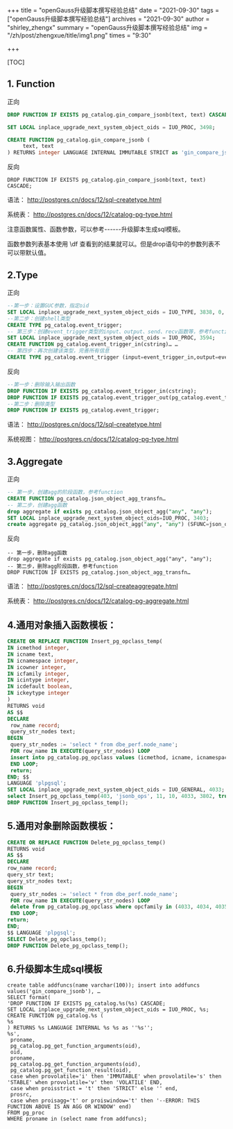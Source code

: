 +++
title = "openGauss升级脚本撰写经验总结"
date = "2021-09-30"
tags = ["openGauss升级脚本撰写经验总结"]
archives = "2021-09-30"
author = "shirley_zhengx"
summary = "openGauss升级脚本撰写经验总结"
img = "/zh/post/zhengxue/title/img1.png"
times = "9:30"

+++

[TOC]



## 1. Function

正向

```sql
DROP FUNCTION IF EXISTS pg_catalog.gin_compare_jsonb(text, text) CASCADE;

SET LOCAL inplace_upgrade_next_system_object_oids = IUO_PROC, 3498;

CREATE FUNCTION pg_catalog.gin_compare_jsonb (
     text, text
) RETURNS integer LANGUAGE INTERNAL IMMUTABLE STRICT as 'gin_compare_jsonb';
```



反向

```
DROP FUNCTION IF EXISTS pg_catalog.gin_compare_jsonb(text, text) CASCADE;
```



语法： http://postgres.cn/docs/12/sql-createtype.html

系统表： http://postgres.cn/docs/12/catalog-pg-type.html

注意函数属性、函数参数，可以参考------升级脚本生成sql模板。

函数参数列表基本使用 \df 查看到的结果就可以。但是drop语句中的参数列表不可以带默认值。




## 2.Type

正向

```sql
--第一步：设置GUC参数，指定oid
SET LOCAL inplace_upgrade_next_system_object_oids = IUO_TYPE, 3838, 0, p; -- oid, 数组类型oid，type类型
--第二步：创建shell类型
CREATE TYPE pg_catalog.event_trigger;
-- 第三步：创建event_trigger类型的input、output、send、recv函数等，参考function
SET LOCAL inplace_upgrade_next_system_object_oids = IUO_PROC, 3594;
CREATE FUNCTION pg_catalog.event_trigger_in(cstring)… …
-- 第四步：再次创建该类型，完善所有信息
CREATE TYPE pg_catalog.event_trigger (input=event_trigger_in,output=event_trigger_out,internallength=4,passedbyvalue,CATEGORY=p);
```

反向

```sql
--第一步：删除输入输出函数
DROP FUNCTION IF EXISTS pg_catalog.event_trigger_in(cstring);
DROP FUNCTION IF EXISTS pg_catalog.event_trigger_out(pg_catalog.event_trigger);
--第二步：删除类型
DROP FUNCTION IF EXISTS pg_catalog.event_trigger;
```



语法： http://postgres.cn/docs/12/sql-createtype.html

系统视图： http://postgres.cn/docs/12/catalog-pg-type.html



## 3.Aggregate
正向

```sql
-- 第一步，创建agg的阶段函数，参考function
CREATE FUNCTION pg_catalog.json_object_agg_transfn…
-- 第二步，创建agg函数
drop aggregate if exists pg_catalog.json_object_agg("any", "any");
SET LOCAL inplace_upgrade_next_system_object_oids=IUO_PROC, 3403;
create aggregate pg_catalog.json_object_agg("any", "any") (SFUNC=json_object_agg_transfn, STYPE= internal, finalfunc = json_object_agg_finalfn);
```

反向

```
-- 第一步，删除agg函数
drop aggregate if exists pg_catalog.json_object_agg("any", "any");
-- 第二步，删除agg阶段函数，参考function
DROP FUNCTION IF EXISTS pg_catalog.json_object_agg_transfn…
```



语法： http://postgres.cn/docs/12/sql-createaggregate.html

系统表： http://postgres.cn/docs/12/catalog-pg-aggregate.html



## 4.通用对象插入函数模板：

```sql
CREATE OR REPLACE FUNCTION Insert_pg_opclass_temp(
IN icmethod integer,
IN icname text,
IN icnamespace integer,
IN icowner integer,
IN icfamily integer,
IN icintype integer,
IN icdefault boolean,
IN ickeytype integer
)
RETURNS void
AS $$
DECLARE
 row_name record;
 query_str_nodes text;
BEGIN
 query_str_nodes := 'select * from dbe_perf.node_name';
 FOR row_name IN EXECUTE(query_str_nodes) LOOP
 insert into pg_catalog.pg_opclass values (icmethod, icname, icnamespace, icowner, icfamily, icintype, icdefault, ickeytype);
 END LOOP;
 return;
END; $$
LANGUAGE 'plpgsql';
SET LOCAL inplace_upgrade_next_system_object_oids = IUO_GENERAL, 4033;
select Insert_pg_opclass_temp(403, 'jsonb_ops', 11, 10, 4033, 3802, true, 0);
DROP FUNCTION Insert_pg_opclass_temp();
```



## 5.通用对象删除函数模板：

```sql
CREATE OR REPLACE FUNCTION Delete_pg_opclass_temp()
RETURNS void
AS $$
DECLARE
row_name record;
query_str text;
query_str_nodes text;
BEGIN
 query_str_nodes := 'select * from dbe_perf.node_name';
 FOR row_name IN EXECUTE(query_str_nodes) LOOP
 delete from pg_catalog.pg_opclass where opcfamily in (4033, 4034, 4035, 4036, 4037);
 END LOOP;
return;
END;
$$ LANGUAGE 'plpgsql';
SELECT Delete_pg_opclass_temp();
DROP FUNCTION Delete_pg_opclass_temp();
```



## 6.升级脚本生成sql模板

```
create table addfuncs(name varchar(100)); insert into addfuncs values('gin_compare_jsonb'), …
SELECT format(
'DROP FUNCTION IF EXISTS pg_catalog.%s(%s) CASCADE;
SET LOCAL inplace_upgrade_next_system_object_oids = IUO_PROC, %s;
CREATE FUNCTION pg_catalog.%s (
%s
) RETURNS %s LANGUAGE INTERNAL %s %s as ''%s'';
%s',
 proname,
 pg_catalog.pg_get_function_arguments(oid),
 oid,
 proname,
 pg_catalog.pg_get_function_arguments(oid),
 pg_catalog.pg_get_function_result(oid),
 case when provolatile='i' then 'IMMUTABLE' when provolatile='s' then 'STABLE' when provolatile='v' then 'VOLATILE' END, 
 case when proisstrict = 't' then 'STRICT' else '' end, 
 prosrc,
 case when proisagg='t' or proiswindow='t' then '--ERROR: THIS FUNCTION ABOVE IS AN AGG OR WINDOW' end)
FROM pg_proc
WHERE proname in (select name from addfuncs);
```




